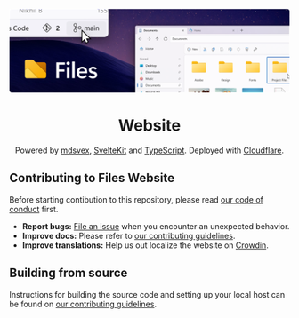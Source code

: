 <p align="center">
  <a style="text-decoration:none" href="https://files.community">
    <img alt="Files hero image" src="https://github.com/files-community/Files/blob/main/assets/ReadmeHero.png" /></a>
  <h1 align="center">Website</h1>
</p>

<p align="center">
  Powered by <a href="https://mdsvex.pngwn.io">mdsvex</a>, <a href="https://svelte.dev">SvelteKit</a> and <a href="https://typescriptlang.org">TypeScript</a>. Deployed with <a href="https://www.cloudflare.com">Cloudflare</a>.
</p>

## Contributing to Files Website

Before starting contibution to this repository, please read [our code of conduct](./CODE_OF_CONDUCT.md) first.

- **Report bugs:** [File an issue](https://github.com/files-community/Files/issues/new/choose) when you encounter an unexpected behavior.
- **Improve docs:** Please refer to [our contributing guidelines](./CONTRIBUTING.md#contributing-to-the-docs).
- **Improve translations:** Help us out localize the website on [Crowdin](https://crowdin.com/project/files-website).

## Building from source

Instructions for building the source code and setting up your local host can be found on [our contributing guidelines](./CONTRIBUTING.md#set-up).
